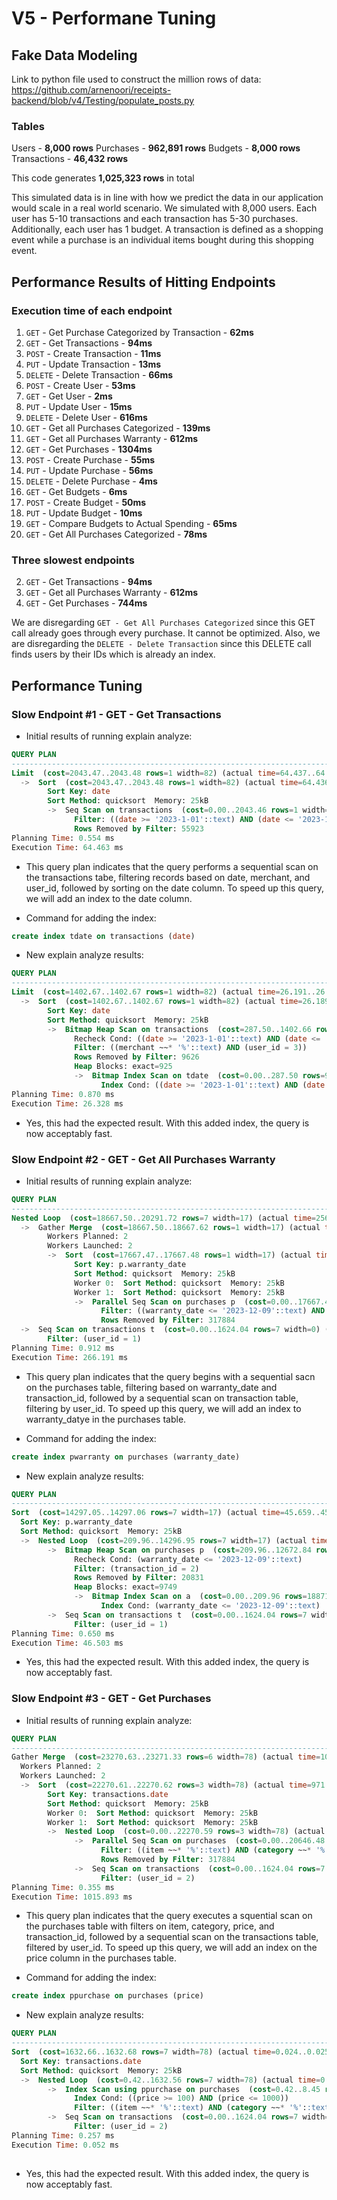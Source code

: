 # V5 - Performane Tuning

## Fake Data Modeling

Link to python file used to construct the million rows of data: https://github.com/arnenoori/receipts-backend/blob/v4/Testing/populate_posts.py 

### Tables
Users - **8,000 rows**
Purchases - **962,891 rows**
Budgets - **8,000 rows**
Transactions - **46,432 rows**

This code generates **1,025,323 rows** in total

This simulated data is in line with how we predict the data in our application would scale in a real world scenario. We simulated with 8,000 users. Each user has 5-10 transactions and each transaction has 5-30 purchases. Additionally, each user has 1 budget. A transaction is defined as a shopping event while a purchase is an individual items bought during this shopping event. 

## Performance Results of Hitting Endpoints

### Execution time of each endpoint

1. `GET` - Get Purchase Categorized by Transaction - **62ms**
2. `GET` - Get Transactions - **94ms**
3. `POST` - Create Transaction - **11ms**
4. `PUT` - Update Transaction - **13ms**
5. `DELETE` - Delete Transaction - **66ms**
6. `POST` - Create User - **53ms**
7. `GET` - Get User - **2ms**
8. `PUT` - Update User - **15ms**
9. `DELETE` - Delete User - **616ms**
10. `GET` - Get all Purchases Categorized - **139ms**
11. `GET` - Get all Purchases Warranty - **612ms**
12. `GET` - Get Purchases - **1304ms**
13. `POST` - Create Purchase - **55ms**
14. `PUT` - Update Purchase - **56ms**
15. `DELETE` - Delete Purchase - **4ms**
16. `GET` - Get Budgets - **6ms**
17. `POST` - Create Budget - **50ms**
18. `PUT` - Update Budget - **10ms**
19. `GET` - Compare Budgets to Actual Spending - **65ms**
20. `GET` - Get All Purchases Categorized - **78ms**

### Three slowest endpoints

2. `GET` - Get Transactions - **94ms**
11. `GET` - Get all Purchases Warranty - **612ms**
12. `GET` - Get Purchases - **744ms**

We are disregarding `GET - Get All Purchases Categorized` since this GET call already goes through every purchase. It cannot be optimized. Also, we are disregarding the `DELETE - Delete Transaction` since this DELETE call finds users by their IDs which is already an index.

## Performance Tuning

### Slow Endpoint \#1 - GET - Get Transactions

- Initial results of running explain analyze:
```sql
QUERY PLAN                                                                                                                         |
-----------------------------------------------------------------------------------------------------------------------------------+
Limit  (cost=2043.47..2043.48 rows=1 width=82) (actual time=64.437..64.438 rows=0 loops=1)                                         |
  ->  Sort  (cost=2043.47..2043.48 rows=1 width=82) (actual time=64.436..64.437 rows=0 loops=1)                                    |
        Sort Key: date                                                                                                             |
        Sort Method: quicksort  Memory: 25kB                                                                                       |
        ->  Seq Scan on transactions  (cost=0.00..2043.46 rows=1 width=82) (actual time=64.429..64.430 rows=0 loops=1)             |
              Filter: ((date >= '2023-1-01'::text) AND (date <= '2023-12-12'::text) AND (merchant ~~* '%'::text) AND (user_id = 3))|
              Rows Removed by Filter: 55923                                                                                        |
Planning Time: 0.554 ms                                                                                                            |
Execution Time: 64.463 ms                                                                                                           |
```

- This query plan indicates that the query performs a sequential scan on the transactions tabe, filtering records based on date, merchant, and user_id, followed by sorting on the date column. To speed up this query, we will add an index to the date column. 

- Command for adding the index:
```SQL
create index tdate on transactions (date)
```

- New explain analyze results:
```sql
QUERY PLAN                                                                                                                      |
--------------------------------------------------------------------------------------------------------------------------------+
Limit  (cost=1402.67..1402.67 rows=1 width=82) (actual time=26.191..26.192 rows=0 loops=1)                                      |
  ->  Sort  (cost=1402.67..1402.67 rows=1 width=82) (actual time=26.189..26.190 rows=0 loops=1)                                 |
        Sort Key: date                                                                                                          |
        Sort Method: quicksort  Memory: 25kB                                                                                    |
        ->  Bitmap Heap Scan on transactions  (cost=287.50..1402.66 rows=1 width=82) (actual time=26.182..26.182 rows=0 loops=1)|
              Recheck Cond: ((date >= '2023-1-01'::text) AND (date <= '2023-12-12'::text))                                      |
              Filter: ((merchant ~~* '%'::text) AND (user_id = 3))                                                              |
              Rows Removed by Filter: 9626                                                                                      |
              Heap Blocks: exact=925                                                                                            |
              ->  Bitmap Index Scan on tdate  (cost=0.00..287.50 rows=9508 width=0) (actual time=8.367..8.367 rows=9626 loops=1)|
                    Index Cond: ((date >= '2023-1-01'::text) AND (date <= '2023-12-12'::text))                                  |
Planning Time: 0.870 ms                                                                                                         |
Execution Time: 26.328 ms    
```

- Yes, this had the expected result. With this added index, the query is now acceptably fast.  


### Slow Endpoint \#2 - GET - Get All Purchases Warranty

- Initial results of running explain analyze:
```sql
QUERY PLAN                                                                                                                             |
---------------------------------------------------------------------------------------------------------------------------------------+
Nested Loop  (cost=18667.50..20291.72 rows=7 width=17) (actual time=256.664..266.135 rows=0 loops=1)                                   |
  ->  Gather Merge  (cost=18667.50..18667.62 rows=1 width=17) (actual time=256.663..266.132 rows=0 loops=1)                            |
        Workers Planned: 2                                                                                                             |
        Workers Launched: 2                                                                                                            |
        ->  Sort  (cost=17667.47..17667.48 rows=1 width=17) (actual time=222.308..222.308 rows=0 loops=3)                              |
              Sort Key: p.warranty_date                                                                                                |
              Sort Method: quicksort  Memory: 25kB                                                                                     |
              Worker 0:  Sort Method: quicksort  Memory: 25kB                                                                          |
              Worker 1:  Sort Method: quicksort  Memory: 25kB                                                                          |
              ->  Parallel Seq Scan on purchases p  (cost=0.00..17667.46 rows=1 width=17) (actual time=222.211..222.211 rows=0 loops=3)|
                    Filter: ((warranty_date <= '2023-12-09'::text) AND (transaction_id = 2))                                           |
                    Rows Removed by Filter: 317884                                                                                     |
  ->  Seq Scan on transactions t  (cost=0.00..1624.04 rows=7 width=0) (never executed)                                                 |
        Filter: (user_id = 1)                                                                                                          |
Planning Time: 0.912 ms                                                                                                                |
Execution Time: 266.191 ms 
```

- This query plan indicates that the query begins with a sequential sacn on the purchases table, filtering based on warranty_date and transaction_id, followed by a sequential scan on transaction table, filtering by user_id. To speed up this query, we will add an index to warranty_datye in the purchases table.

- Command for adding the index:
```sql
create index pwarranty on purchases (warranty_date)
```

- New explain analyze results:
```sql
QUERY PLAN                                                                                                                      |
--------------------------------------------------------------------------------------------------------------------------------+
Sort  (cost=14297.05..14297.06 rows=7 width=17) (actual time=45.659..45.660 rows=0 loops=1)                                     |
  Sort Key: p.warranty_date                                                                                                     |
  Sort Method: quicksort  Memory: 25kB                                                                                          |
  ->  Nested Loop  (cost=209.96..14296.95 rows=7 width=17) (actual time=45.649..45.650 rows=0 loops=1)                          |
        ->  Bitmap Heap Scan on purchases p  (cost=209.96..12672.84 rows=1 width=17) (actual time=45.648..45.648 rows=0 loops=1)|
              Recheck Cond: (warranty_date <= '2023-12-09'::text)                                                               |
              Filter: (transaction_id = 2)                                                                                      |
              Rows Removed by Filter: 20831                                                                                     |
              Heap Blocks: exact=9749                                                                                           |
              ->  Bitmap Index Scan on a  (cost=0.00..209.96 rows=18871 width=0) (actual time=5.064..5.064 rows=20831 loops=1)  |
                    Index Cond: (warranty_date <= '2023-12-09'::text)                                                           |
        ->  Seq Scan on transactions t  (cost=0.00..1624.04 rows=7 width=0) (never executed)                                    |
              Filter: (user_id = 1)                                                                                             |
Planning Time: 0.650 ms                                                                                                         |
Execution Time: 46.503 ms 
```

- Yes, this had the expected result. With this added index, the query is now acceptably fast.   


### Slow Endpoint \#3 - GET - Get Purchases

- Initial results of running explain analyze:
```sql
QUERY PLAN                                                                                                                                      |
------------------------------------------------------------------------------------------------------------------------------------------------+
Gather Merge  (cost=23270.63..23271.33 rows=6 width=78) (actual time=1007.148..1015.855 rows=0 loops=1)                                         |
  Workers Planned: 2                                                                                                                            |
  Workers Launched: 2                                                                                                                           |
  ->  Sort  (cost=22270.61..22270.62 rows=3 width=78) (actual time=971.057..971.062 rows=0 loops=3)                                             |
        Sort Key: transactions.date                                                                                                             |
        Sort Method: quicksort  Memory: 25kB                                                                                                    |
        Worker 0:  Sort Method: quicksort  Memory: 25kB                                                                                         |
        Worker 1:  Sort Method: quicksort  Memory: 25kB                                                                                         |
        ->  Nested Loop  (cost=0.00..22270.59 rows=3 width=78) (actual time=970.923..970.928 rows=0 loops=3)                                    |
              ->  Parallel Seq Scan on purchases  (cost=0.00..20646.48 rows=1 width=58) (actual time=970.922..970.926 rows=0 loops=3)           |
                    Filter: ((item ~~* '%'::text) AND (category ~~* '%'::text) AND (price >= 100) AND (price <= 1000) AND (transaction_id = 11))|
                    Rows Removed by Filter: 317884                                                                                              |
              ->  Seq Scan on transactions  (cost=0.00..1624.04 rows=7 width=20) (never executed)                                               |
                    Filter: (user_id = 2)                                                                                                       |
Planning Time: 0.355 ms                                                                                                                         |
Execution Time: 1015.893 ms                                                                                                                     |                                                
```

- This query plan indicates that the query executes a squential scan on the purchases table with filters on item, category, price, and transaction_id, followed by a sequential scan on the transactions table, filtered by user_id. To speed up this query, we will add an index on the price column in the purchases table. 

- Command for adding the index:
```sql
create index ppurchase on purchases (price)
```

- New explain analyze results:
```sql
QUERY PLAN                                                                                                                      |
--------------------------------------------------------------------------------------------------------------------------------+
Sort  (cost=1632.66..1632.68 rows=7 width=78) (actual time=0.024..0.025 rows=0 loops=1)                                         |
  Sort Key: transactions.date                                                                                                   |
  Sort Method: quicksort  Memory: 25kB                                                                                          |
  ->  Nested Loop  (cost=0.42..1632.56 rows=7 width=78) (actual time=0.020..0.020 rows=0 loops=1)                               |
        ->  Index Scan using ppurchase on purchases  (cost=0.42..8.45 rows=1 width=58) (actual time=0.019..0.019 rows=0 loops=1)|
              Index Cond: ((price >= 100) AND (price <= 1000))                                                                  |
              Filter: ((item ~~* '%'::text) AND (category ~~* '%'::text) AND (transaction_id = 11))                             |
        ->  Seq Scan on transactions  (cost=0.00..1624.04 rows=7 width=20) (never executed)                                     |
              Filter: (user_id = 2)                                                                                             |
Planning Time: 0.257 ms                                                                                                         |
Execution Time: 0.052 ms                                                                                                        |
                                                                                                 |
```

- Yes, this had the expected result. With this added index, the query is now acceptably fast. 
